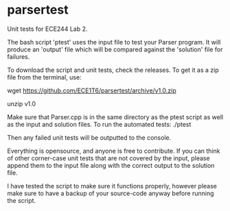 parsertest
==========

Unit tests for ECE244 Lab 2.

The bash script 'ptest' uses the input file to test your Parser program.
It will produce an 'output' file which will be compared against the 'solution' file for failures.

To download the script and unit tests, check the releases.
To get it as a zip file from the terminal, use:

wget https://github.com/ECE1T6/parsertest/archive/v1.0.zip

unzip v1.0

Make sure that Parser.cpp is in the same directory as the ptest script as well as the input and solution files.
To run the automated tests:
./ptest

Then any failed unit tests will be outputted to the console.

Everything is opensource, and anyone is free to contribute. If you can think of other corner-case unit tests
that are not covered by the input, please append them to the input file along with the correct output to the solution file.

I have tested the script to make sure it functions properly, however please make sure to have a backup of your source-code anyway before running the script.


